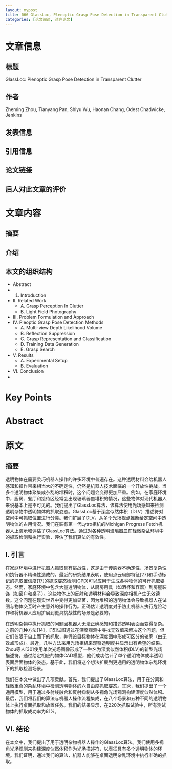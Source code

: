 ```yaml
---
layout: mypost
title: 066 GlassLoc, Plenoptic Grasp Pose Detection in Transparent Clutter
categories: [论文阅读, 读完论文]
---
```



# 文章信息

## 标题

GlassLoc: Plenoptic Grasp Pose Detection in Transparent Clutter


## 作者

Zheming Zhou, Tianyang Pan, Shiyu Wu, Haonan Chang, Odest Chadwicke, Jenkins


## 发表信息



## 引用信息



## 论文链接


## 后人对此文章的评价


# 文章内容

## 摘要

> 

## 介绍



## 本文的组织结构


- Abstract
- 1. Introduction
- II. Related Work
  - A. Grasp Perception In Clutter
  - B. Light Field Photography
- III. Problem Formulation and Approach
- IV. Pleoptic Grasp Pose Detection Methods
  - A. Multi-view Depth Likelihood Volume
  - B. Reflection Suppression
  - C. Grasp Representation and Classification
  - D. Training Data Generation
  - E. Grasp Search
- V. Results
  - A. Experimental Setup
  - B. Evaluation
- VI. Conclusion
- 


# Key Points

# Abstract 

# 原文

## 摘要
 
透明物体在需要灵巧机器人操作的许多环境中普遍存在。这种透明材料会给机器人感知和操作带来相当大的不确定性，仍然是机器人技术面临的一个开放性挑战。当多个透明物体聚集成杂乱的堆积时，这个问题会变得更加严重。例如，在家庭环境中，厨房、餐厅和接待区经常会出现玻璃器皿堆积的情况，这些物体对现代机器人来说基本上是不可见的。我们提出了GlassLoc算法，该算法使用光场感知来检测透明杂物中透明物体的抓取姿态。GlassLoc基于深度似然体积（DLV）描述符对空间中可抓取位置进行分类。我们扩展了DLV，从多个光场视点推断给定空间中透明物体的占用情况。我们在装有第一代Lytro相机的Michigan Progress Fetch机器人上演示和评估了GlassLoc算法。通过对各种透明玻璃器皿在轻微杂乱环境中的抓取检测和执行实验，评估了我们算法的有效性。


## I. 引言  

在家庭环境中进行机器人抓取具有挑战性，这是由于传感器不确定性、场景复杂性和执行器不精确性造成的。最近的研究结果表明，使用点云局部特征[27]和手动标记的抓取置信度[17]的抓取姿态检测(GPD)可以应用于生成各种物体的可行抓取姿态。然而，家庭环境中包含大量透明物体，从厨房用具（如酒杯和容器）到房屋装饰（如窗户和桌子）。这些物体上的反射和透明材料会导致深度相机产生无效读数。这个问题在现实世界中变得更加显著，因为堆积的透明物体会导致机器人在试图与物体交互时产生意外的操作行为。正确估计透明度对于防止机器人执行危险动作和将机器人应用扩展到更具挑战性的场景是必要的。

在透明杂物中执行抓取的问题因机器人无法正确感知和描述透明表面而变得复杂。之前的几种方法[14]，[15]试图通过在深度观测中寻找无效值来解决这个问题，但它们仅限于自上而下的抓取，并假设目标物体在深度图中形成可区分的轮廓（由无效点形成）。最近，几种方法采用光场相机来观察透明度并显示出有希望的结果。Zhou等人[30]使用单次光场图像形成了一种名为深度似然体积(DLV)的新型光场描述符。通过给定相应的物体CAD模型，他们成功估计了单个透明物体或半透明表面后面物体的姿态。基于此，我们将这个想法扩展到更通用的透明物体杂乱环境下的抓取检测场景。

我们在本文中做出了几项贡献。首先，我们提出了GlassLoc算法，用于在分离和轻微重叠的杂乱环境中检测透明物体的六自由度抓取姿态。其次，我们提出了一个通用模型，用于通过多射线融合和反射抑制从多视角光场观测构建深度似然体积。最后，我们将我们的算法与机器人操作流程集成，在八个场景和五种不同的透明物体上执行桌面抓取和放置任务。我们的结果显示，在220次抓取试验中，所有测试物体的抓取成功率为81%。

## VI. 结论

在本文中，我们提出了用于透明杂物机器人操作的GlassLoc算法。我们使用多视角光场观测来构建深度似然体积作为光场描述符，以表征具有多个透明物体的环境。我们证明，通过我们的算法，机器人能够在桌面透明杂乱环境中执行准确的抓取。
